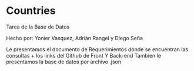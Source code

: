 # Countries
Tarea de la Base de Datos


Hecho por: Yonier Vasquez, Adrián Rangel y Diego Seña

Le presentamos el documento de Requerimientos donde se encuentran las consultas + los links del Github de Front Y Back-end
Tambien le presentamos la base de datos por archivo .json
